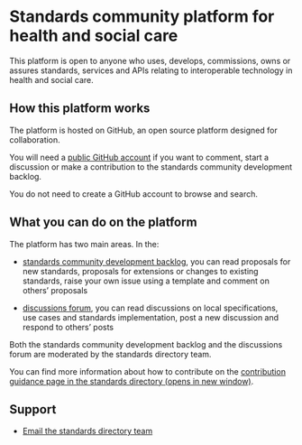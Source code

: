 # Standards community platform for health and social care 
This platform is open to anyone who uses, develops, commissions, owns or assures standards, services and APIs relating to interoperable technology in health and social care. 

## How this platform works
The platform is hosted on GitHub, an open source platform designed for collaboration. 

You will need a [public GitHub account](https://github.com/) if you want to comment, start a discussion or make a contribution to the standards community development backlog.

You do not need to create a GitHub account to browse and search.  

## What you can do on the platform

The platform has two main areas. In the:

- [standards community development backlog](https://github.com/Marvell-Consulting/standards-directory-community-platform/projects/1), 
you can read proposals for new standards, proposals for extensions or changes to existing standards, raise your own issue using a template and comment on others’ proposals

- [discussions forum](https://github.com/Marvell-Consulting/standards-directory-community-platform/discussions),
you can read discussions on local specifications, use cases and standards implementation, post a new discussion and respond to others’ posts


Both the standards community development backlog and the discussions forum are moderated by the standards directory team. 

You can find more information about how to contribute on the [contribution guidance page in the standards directory (opens in new window)](https://nhs-standards-registry.herokuapp.com/v5/community-contribution).


## Support

- [Email the standards directory team](#)
